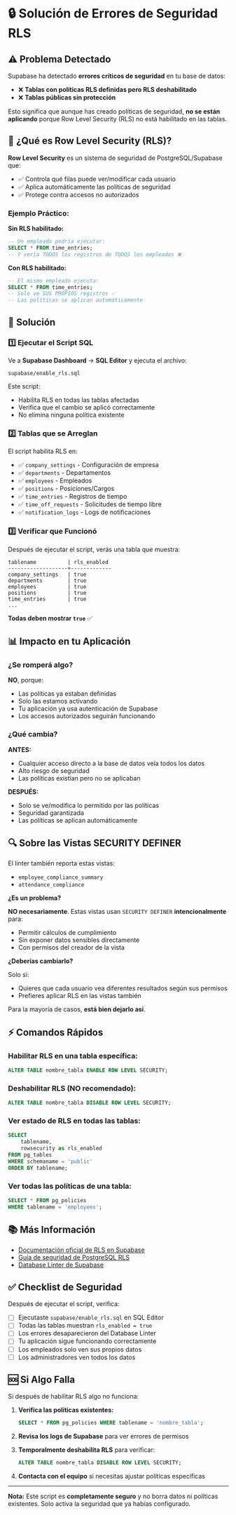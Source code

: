 # 🔒 Solución de Errores de Seguridad RLS

## ⚠️ Problema Detectado

Supabase ha detectado **errores críticos de seguridad** en tu base de datos:

- ❌ **Tablas con políticas RLS definidas pero RLS deshabilitado**
- ❌ **Tablas públicas sin protección**

Esto significa que aunque has creado políticas de seguridad, **no se están aplicando** porque Row Level Security (RLS) no está habilitado en las tablas.

## 🎯 ¿Qué es Row Level Security (RLS)?

**Row Level Security** es un sistema de seguridad de PostgreSQL/Supabase que:

- ✅ Controla qué filas puede ver/modificar cada usuario
- ✅ Aplica automáticamente las políticas de seguridad
- ✅ Protege contra accesos no autorizados

### Ejemplo Práctico:

**Sin RLS habilitado:**
```sql
-- Un empleado podría ejecutar:
SELECT * FROM time_entries;
-- Y vería TODOS los registros de TODOS los empleados ❌
```

**Con RLS habilitado:**
```sql
-- El mismo empleado ejecuta:
SELECT * FROM time_entries;
-- Solo ve SUS PROPIOS registros ✅
-- Las políticas se aplican automáticamente
```

## 🔧 Solución

### 1️⃣ Ejecutar el Script SQL

Ve a **Supabase Dashboard** → **SQL Editor** y ejecuta el archivo:

```
supabase/enable_rls.sql
```

Este script:
- Habilita RLS en todas las tablas afectadas
- Verifica que el cambio se aplicó correctamente
- No elimina ninguna política existente

### 2️⃣ Tablas que se Arreglan

El script habilita RLS en:
- ✅ `company_settings` - Configuración de empresa
- ✅ `departments` - Departamentos
- ✅ `employees` - Empleados
- ✅ `positions` - Posiciones/Cargos
- ✅ `time_entries` - Registros de tiempo
- ✅ `time_off_requests` - Solicitudes de tiempo libre
- ✅ `notification_logs` - Logs de notificaciones

### 3️⃣ Verificar que Funcionó

Después de ejecutar el script, verás una tabla que muestra:

```
tablename          | rls_enabled
-------------------+-------------
company_settings   | true
departments        | true
employees          | true
positions          | true
time_entries       | true
...
```

**Todas deben mostrar `true`** ✅

## 📊 Impacto en tu Aplicación

### ¿Se romperá algo?

**NO**, porque:
- Las políticas ya estaban definidas
- Solo las estamos activando
- Tu aplicación ya usa autenticación de Supabase
- Los accesos autorizados seguirán funcionando

### ¿Qué cambia?

**ANTES:**
- Cualquier acceso directo a la base de datos veía todos los datos
- Alto riesgo de seguridad
- Las políticas existían pero no se aplicaban

**DESPUÉS:**
- Solo se ve/modifica lo permitido por las políticas
- Seguridad garantizada
- Las políticas se aplican automáticamente

## 🔍 Sobre las Vistas SECURITY DEFINER

El linter también reporta estas vistas:
- `employee_compliance_summary`
- `attendance_compliance`

**¿Es un problema?**

**NO necesariamente**. Estas vistas usan `SECURITY DEFINER` **intencionalmente** para:
- Permitir cálculos de cumplimiento
- Sin exponer datos sensibles directamente
- Con permisos del creador de la vista

**¿Deberías cambiarlo?**

Solo si:
- Quieres que cada usuario vea diferentes resultados según sus permisos
- Prefieres aplicar RLS en las vistas también

Para la mayoría de casos, **está bien dejarlo así**.

## ⚡ Comandos Rápidos

### Habilitar RLS en una tabla específica:
```sql
ALTER TABLE nombre_tabla ENABLE ROW LEVEL SECURITY;
```

### Deshabilitar RLS (NO recomendado):
```sql
ALTER TABLE nombre_tabla DISABLE ROW LEVEL SECURITY;
```

### Ver estado de RLS en todas las tablas:
```sql
SELECT 
    tablename,
    rowsecurity as rls_enabled
FROM pg_tables
WHERE schemaname = 'public'
ORDER BY tablename;
```

### Ver todas las políticas de una tabla:
```sql
SELECT * FROM pg_policies 
WHERE tablename = 'employees';
```

## 📚 Más Información

- [Documentación oficial de RLS en Supabase](https://supabase.com/docs/guides/auth/row-level-security)
- [Guía de seguridad de PostgreSQL RLS](https://www.postgresql.org/docs/current/ddl-rowsecurity.html)
- [Database Linter de Supabase](https://supabase.com/docs/guides/database/database-linter)

## ✅ Checklist de Seguridad

Después de ejecutar el script, verifica:

- [ ] Ejecutaste `supabase/enable_rls.sql` en SQL Editor
- [ ] Todas las tablas muestran `rls_enabled = true`
- [ ] Los errores desaparecieron del Database Linter
- [ ] Tu aplicación sigue funcionando correctamente
- [ ] Los empleados solo ven sus propios datos
- [ ] Los administradores ven todos los datos

## 🆘 Si Algo Falla

Si después de habilitar RLS algo no funciona:

1. **Verifica las políticas existentes:**
   ```sql
   SELECT * FROM pg_policies WHERE tablename = 'nombre_tabla';
   ```

2. **Revisa los logs de Supabase** para ver errores de permisos

3. **Temporalmente deshabilita RLS** para verificar:
   ```sql
   ALTER TABLE nombre_tabla DISABLE ROW LEVEL SECURITY;
   ```

4. **Contacta con el equipo** si necesitas ajustar políticas específicas

---

**Nota:** Este script es **completamente seguro** y no borra datos ni políticas existentes. Solo activa la seguridad que ya habías configurado.

